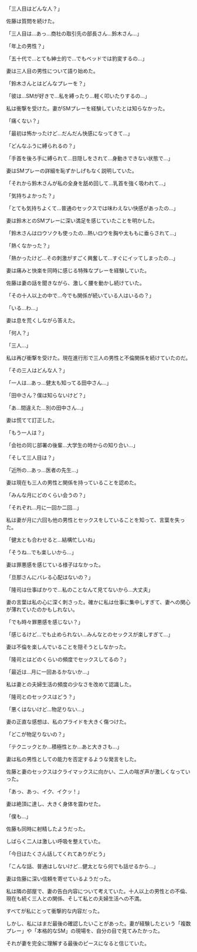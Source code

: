 「三人目はどんな人？」

佐藤は質問を続けた。

「三人目は…あっ…商社の取引先の部長さん…鈴木さん…」

「年上の男性？」

「五十代で…とても紳士的で…でもベッドでは豹変するの…」

妻は三人目の男性について語り始めた。

「鈴木さんとはどんなプレーを？」

「彼は…SMが好きで…私を縛ったり…軽く叩いたりするの…」

私は衝撃を受けた。妻がSMプレーを経験していたとは知らなかった。

「痛くない？」

「最初は怖かったけど…だんだん快感になってきて…」

「どんなふうに縛られるの？」

「手首を後ろ手に縛られて…目隠しをされて…身動きできない状態で…」

妻はSMプレーの詳細を恥ずかしげもなく説明していた。

「それから鈴木さんが私の全身を舐め回して…乳首を強く吸われて…」

「気持ちよかった？」

「とても気持ちよくて…普通のセックスでは味わえない快感があったの…」

妻は鈴木とのSMプレーに深い満足を感じていたことを明かした。

「鈴木さんはロウソクも使ったの…熱いロウを胸や太ももに垂らされて…」

「熱くなかった？」

「熱かったけど…その刺激がすごく興奮して…すぐにイッてしまったの…」

妻は痛みと快楽を同時に感じる特殊なプレーを経験していた。

佐藤は妻の話を聞きながら、激しく腰を動かし続けていた。

「その十人以上の中で…今でも関係が続いている人はいるの？」

「いる…わ…」

妻は息を荒くしながら答えた。

「何人？」

「三人…」

私は再び衝撃を受けた。現在進行形で三人の男性と不倫関係を続けていたのだ。

「その三人はどんな人？」

「一人は…あっ…健太も知ってる田中さん…」

「田中さん？僕は知らないけど？」

「あ…間違えた…別の田中さん…」

妻は慌てて訂正した。

「もう一人は？」

「会社の同じ部署の後輩…大学生の時からの知り合い…」

「そして三人目は？」

「近所の…あっ…医者の先生…」

妻は現在も三人の男性と関係を持っていることを認めた。

「みんな月にどのくらい会うの？」

「それぞれ…月に一回か二回…」

私は妻が月に六回も他の男性とセックスをしていることを知って、言葉を失った。

「健太とも合わせると…結構忙しいね」

「そうね…でも楽しいから…」

妻は罪悪感を感じている様子はなかった。

「旦那さんにバレる心配はないの？」

「隆司は仕事ばかりで…私のことなんて見てないから…大丈夫」

妻の言葉は私の心に深く刺さった。確かに私は仕事に集中しすぎて、妻への関心が薄れていたのかもしれない。

「でも時々罪悪感を感じない？」

「感じるけど…でも止められない…みんなとのセックスが楽しすぎて…」

妻は不倫を楽しんでいることを隠そうとしなかった。

「隆司とはどのくらいの頻度でセックスしてるの？」

「最近は…月に一回あるかないか…」

私は妻との夫婦生活の頻度の少なさを改めて認識した。

「隆司とのセックスはどう？」

「悪くはないけど…物足りない…」

妻の正直な感想は、私のプライドを大きく傷つけた。

「どこが物足りないの？」

「テクニックとか…積極性とか…あと大きさも…」

妻は私の男性としての能力を否定するような発言をした。

佐藤と妻のセックスはクライマックスに向かい、二人の喘ぎ声が激しくなっていった。

「あっ、あっ、イク、イクッ！」

妻は絶頂に達し、大きく身体を震わせた。

「僕も…」

佐藤も同時に射精したようだった。

しばらく二人は激しい呼吸を整えていた。

「今日はたくさん話してくれてありがとう」

「こんな話、普通はしないけど…健太となら何でも話せるから…」

妻は佐藤に深い信頼を寄せているようだった。

私は隣の部屋で、妻の告白内容について考えていた。十人以上の男性との不倫、現在も続く三人との関係、そして私との夫婦生活への不満。

すべてが私にとって衝撃的な内容だった。

しかし、私にはまだ最後の確認したいことがあった。妻が経験したという「複数プレー」や「本格的なSM」の現場を、自分の目で見てみたかった。

それが妻を完全に理解する最後のピースになると信じていた。